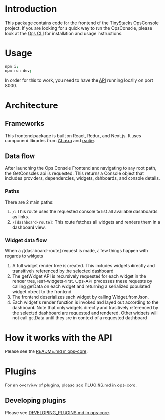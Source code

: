 # Introduction

This package contains code for the frontend of the TinyStacks OpsConsole project. If you are looking for a quick way to run the OpsConsole, please look at the [Ops CLI](https://github.com/tinystacks/ops-cli) for installation and usage instructions.

# Usage 

```bash
npm i;
npm run dev;
```
In order for this to work, you need to have the [API](https://github.com/tinystacks/ops-api) running locally on port 8000.


# Architecture
## Frameworks
This frontend package is built on React, Redux, and Next.js. It uses component libraries from [Chakra](https://chakra-ui.com) and [rsuite](https://rsuitejs.com/).

## Data flow
After launching the Ops Console Frontend and navigating to any root path, the GetConsoles api is requested. This returns a Console object that includes providers, dependencies, widgets, dahboards, and console details.

### Paths
There are 2 main paths:
1. `/`: This route uses the requested console to list all available dashboards as links.
2. `/[dashboard-route]`: This route fetches all widgets and renders them in a dashboard view.

### Widget data flow
When a /[dashboard-route] request is made, a few things happen with regards to widgets

1. A full widget render tree is created. This includes widgets directly and transitively referenced by the selected dashboard
2. The getWidget API is recursively requested for each widget in the render tree, leaf-widgets-first. Ops-API processes these requests by calling getData on each widget and returning a serialized populated widget object to the frontend
3. The frontend deserializes each widget by calling Widget.fromJson.
4. Each widget's render function is invoked and layed out according to the dashboard.
Note that only widgets directly and trasitively referenced by the selected dashboard are requested and rendered. Other widgets will not call getData until they are in context of a requested dashboard

# How it works with the API
Please see the [README.md in ops-core](https://github.com/tinystacks/ops-core/blob/main/README.md).

# Plugins
For an overview of plugins, please see [PLUGINS.md in ops-core](https://github.com/tinystacks/ops-core/blob/main/PLUGINS.md).

## Developing plugins
Please see [DEVELOPING_PLUGINS.md in ops-core](https://github.com/tinystacks/ops-core/blob/main/DEVELOPING_PLUGINS.md).
